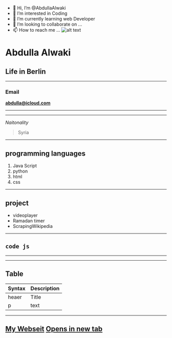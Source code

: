 - 👋 Hi, I’m @AbdullaAlwaki
- 👀 I’m interested in Coding
- 🌱 I’m currently learning web Developer 
- 💞️ I’m looking to collaborate on ...
- 📫 How to reach me ...
![alt text](../../Downloads/image.jpg)

# Abdulla Alwaki

## Life in Berlin

---

### Email

**abdulla@icloud.com**

---

---

_Naitonality_

> Syria

---

## programming languages

1. Java Script
2. python
3. html
4. css

---

## project

- videoplayer
- Ramadan timer
- ScrapingWikipedia

---

## `code js`

---


---

## Table

| Syntax | Description |
| ------ | ----------- |
| heaer  | Title       |
| p      | text        |

---
[My Webseit](https://abdullaalwaki.github.io/AbdullaAlwaki/)
[Opens in new tab](https://external.ink?to=/placeholder.com)
---
